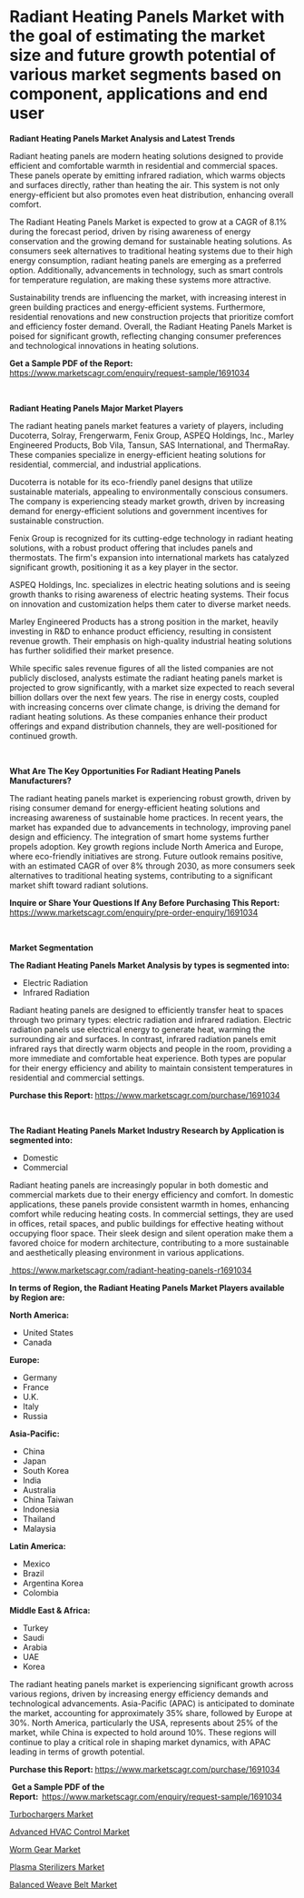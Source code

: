 <p><h1>Radiant Heating Panels Market with the goal of estimating the market size and future growth potential of various market segments based on component, applications and end user</h1></p><p><strong>Radiant Heating Panels Market Analysis and Latest Trends</strong></p>
<p><p>Radiant heating panels are modern heating solutions designed to provide efficient and comfortable warmth in residential and commercial spaces. These panels operate by emitting infrared radiation, which warms objects and surfaces directly, rather than heating the air. This system is not only energy-efficient but also promotes even heat distribution, enhancing overall comfort.</p><p>The Radiant Heating Panels Market is expected to grow at a CAGR of 8.1% during the forecast period, driven by rising awareness of energy conservation and the growing demand for sustainable heating solutions. As consumers seek alternatives to traditional heating systems due to their high energy consumption, radiant heating panels are emerging as a preferred option. Additionally, advancements in technology, such as smart controls for temperature regulation, are making these systems more attractive. </p><p>Sustainability trends are influencing the market, with increasing interest in green building practices and energy-efficient systems. Furthermore, residential renovations and new construction projects that prioritize comfort and efficiency foster demand. Overall, the Radiant Heating Panels Market is poised for significant growth, reflecting changing consumer preferences and technological innovations in heating solutions.</p></p>
<p><strong>Get a Sample PDF of the Report:&nbsp;</strong> <a href="https://www.marketscagr.com/enquiry/request-sample/1691034?utm_campaign=1576&utm_medium=2&utm_source=Github&utm_content=ia&utm_term=19102024&utm_id=radiant-heating-panels">https://www.marketscagr.com/enquiry/request-sample/1691034</a></p>
<p>&nbsp;</p>
<p><strong>Radiant Heating Panels Major Market Players</strong></p>
<p><p>The radiant heating panels market features a variety of players, including Ducoterra, Solray, Frengerwarm, Fenix Group, ASPEQ Holdings, Inc., Marley Engineered Products, Bob Vila, Tansun, SAS International, and ThermaRay. These companies specialize in energy-efficient heating solutions for residential, commercial, and industrial applications.</p><p>Ducoterra is notable for its eco-friendly panel designs that utilize sustainable materials, appealing to environmentally conscious consumers. The company is experiencing steady market growth, driven by increasing demand for energy-efficient solutions and government incentives for sustainable construction. </p><p>Fenix Group is recognized for its cutting-edge technology in radiant heating solutions, with a robust product offering that includes panels and thermostats. The firm's expansion into international markets has catalyzed significant growth, positioning it as a key player in the sector.</p><p>ASPEQ Holdings, Inc. specializes in electric heating solutions and is seeing growth thanks to rising awareness of electric heating systems. Their focus on innovation and customization helps them cater to diverse market needs.</p><p>Marley Engineered Products has a strong position in the market, heavily investing in R&D to enhance product efficiency, resulting in consistent revenue growth. Their emphasis on high-quality industrial heating solutions has further solidified their market presence.</p><p>While specific sales revenue figures of all the listed companies are not publicly disclosed, analysts estimate the radiant heating panels market is projected to grow significantly, with a market size expected to reach several billion dollars over the next few years. The rise in energy costs, coupled with increasing concerns over climate change, is driving the demand for radiant heating solutions. As these companies enhance their product offerings and expand distribution channels, they are well-positioned for continued growth.</p></p>
<p>&nbsp;</p>
<p><strong>What Are The Key Opportunities For Radiant Heating Panels Manufacturers?</strong></p>
<p><p>The radiant heating panels market is experiencing robust growth, driven by rising consumer demand for energy-efficient heating solutions and increasing awareness of sustainable home practices. In recent years, the market has expanded due to advancements in technology, improving panel design and efficiency. The integration of smart home systems further propels adoption. Key growth regions include North America and Europe, where eco-friendly initiatives are strong. Future outlook remains positive, with an estimated CAGR of over 8% through 2030, as more consumers seek alternatives to traditional heating systems, contributing to a significant market shift toward radiant solutions.</p></p>
<p><strong>Inquire or Share Your Questions If Any Before Purchasing This Report:</strong> <a href="https://www.marketscagr.com/enquiry/pre-order-enquiry/1691034?utm_campaign=1576&utm_medium=2&utm_source=Github&utm_content=ia&utm_term=19102024&utm_id=radiant-heating-panels">https://www.marketscagr.com/enquiry/pre-order-enquiry/1691034</a></p>
<p>&nbsp;</p>
<p><strong>Market Segmentation</strong></p>
<p><strong>The Radiant Heating Panels Market Analysis by types is segmented into:</strong></p>
<p><ul><li>Electric Radiation</li><li>Infrared Radiation</li></ul></p>
<p><p>Radiant heating panels are designed to efficiently transfer heat to spaces through two primary types: electric radiation and infrared radiation. Electric radiation panels use electrical energy to generate heat, warming the surrounding air and surfaces. In contrast, infrared radiation panels emit infrared rays that directly warm objects and people in the room, providing a more immediate and comfortable heat experience. Both types are popular for their energy efficiency and ability to maintain consistent temperatures in residential and commercial settings.</p></p>
<p><strong>Purchase this Report:&nbsp;</strong><a href="https://www.marketscagr.com/purchase/1691034?utm_campaign=1576&utm_medium=2&utm_source=Github&utm_content=ia&utm_term=19102024&utm_id=radiant-heating-panels">https://www.marketscagr.com/purchase/1691034</a></p>
<p>&nbsp;</p>
<p><strong>The Radiant Heating Panels Market Industry Research by Application is segmented into:</strong></p>
<p><ul><li>Domestic</li><li>Commercial</li></ul></p>
<p><p>Radiant heating panels are increasingly popular in both domestic and commercial markets due to their energy efficiency and comfort. In domestic applications, these panels provide consistent warmth in homes, enhancing comfort while reducing heating costs. In commercial settings, they are used in offices, retail spaces, and public buildings for effective heating without occupying floor space. Their sleek design and silent operation make them a favored choice for modern architecture, contributing to a more sustainable and aesthetically pleasing environment in various applications.</p></p>
<p><a href="https://www.marketscagr.com/radiant-heating-panels-r1691034?utm_campaign=1576&utm_medium=2&utm_source=Github&utm_content=ia&utm_term=19102024&utm_id=radiant-heating-panels">&nbsp;https://www.marketscagr.com/radiant-heating-panels-r1691034</a></p>
<p><strong>In terms of Region, the Radiant Heating Panels Market Players available by Region are:</strong></p>
<p>
    <p> <strong> North America: </strong>
        <ul>
            <li>United States</li>
            <li>Canada</li>
        </ul>
        </p> 
    <p> <strong> Europe: </strong>
        <ul>
            <li>Germany</li>
            <li>France</li>
            <li>U.K.</li>
            <li>Italy</li>
            <li>Russia</li>
        </ul>
        </p> 
    <p> <strong> Asia-Pacific: </strong>
        <ul>
            <li>China</li>
            <li>Japan</li>
            <li>South Korea</li>
            <li>India</li>
            <li>Australia</li>
            <li>China Taiwan</li>
            <li>Indonesia</li>
            <li>Thailand</li>
            <li>Malaysia</li>
        </ul>
        </p> 
    <p> <strong> Latin America: </strong>
        <ul>
            <li>Mexico</li>
            <li>Brazil</li>
            <li>Argentina Korea</li>
            <li>Colombia</li>
        </ul>
        </p> 
    <p> <strong> Middle East & Africa: </strong>
        <ul>
            <li>Turkey</li>
            <li>Saudi</li>
            <li>Arabia</li>
            <li>UAE</li>
            <li>Korea</li>
        </ul>
    </p>
    </p>
<p><p>The radiant heating panels market is experiencing significant growth across various regions, driven by increasing energy efficiency demands and technological advancements. Asia-Pacific (APAC) is anticipated to dominate the market, accounting for approximately 35% share, followed by Europe at 30%. North America, particularly the USA, represents about 25% of the market, while China is expected to hold around 10%. These regions will continue to play a critical role in shaping market dynamics, with APAC leading in terms of growth potential.</p></p>
<p><strong>Purchase this Report: </strong><a href="https://www.marketscagr.com/purchase/1691034?utm_campaign=1576&utm_medium=2&utm_source=Github&utm_content=ia&utm_term=19102024&utm_id=radiant-heating-panels">https://www.marketscagr.com/purchase/1691034</a></p>
<p>&nbsp;<strong>Get a Sample PDF of the Report:&nbsp;&nbsp;</strong><a href="https://www.marketscagr.com/enquiry/request-sample/1691034?utm_campaign=1576&utm_medium=2&utm_source=Github&utm_content=ia&utm_term=19102024&utm_id=radiant-heating-panels">https://www.marketscagr.com/enquiry/request-sample/1691034</a></p>
<p><strong></strong></p>
<p><p><a href="https://www.linkedin.com/pulse/turbochargers-market-analysis-report-global-insights-region-type-cohof?utm_campaign=1576&utm_medium=2&utm_source=Github&utm_content=ia&utm_term=19102024&utm_id=radiant-heating-panels">Turbochargers Market</a></p><p><a href="https://www.linkedin.com/pulse/advanced-hvac-control-market-global-insights-sales-trends-2024-cvxxf?utm_campaign=1576&utm_medium=2&utm_source=Github&utm_content=ia&utm_term=19102024&utm_id=radiant-heating-panels">Advanced HVAC Control Market</a></p><p><a href="https://www.linkedin.com/pulse/worm-gear-market-evolution-future-outlook-forecasting-industry-lvgnf?utm_campaign=1576&utm_medium=2&utm_source=Github&utm_content=ia&utm_term=19102024&utm_id=radiant-heating-panels">Worm Gear Market</a></p><p><a href="https://www.linkedin.com/pulse/navigating-global-plasma-sterilizers-market-landscape-trends-lnxqf?utm_campaign=1576&utm_medium=2&utm_source=Github&utm_content=ia&utm_term=19102024&utm_id=radiant-heating-panels">Plasma Sterilizers Market</a></p><p><a href="https://issuu.com/reportprime-2/docs/balanced-weave-belt-market-size-203_be19e158b36013?utm_campaign=1576&utm_medium=2&utm_source=Github&utm_content=ia&utm_term=19102024&utm_id=radiant-heating-panels">Balanced Weave Belt Market</a></p></p>